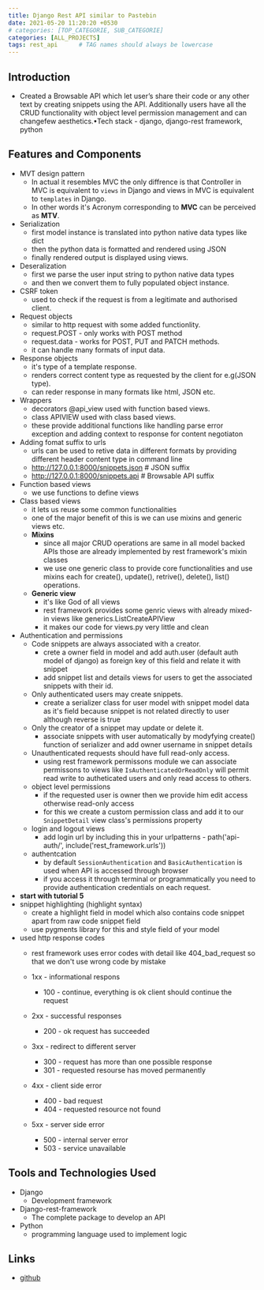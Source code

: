 ```yaml
---
title: Django Rest API similar to Pastebin
date: 2021-05-20 11:20:20 +0530
# categories: [TOP_CATEGORIE, SUB_CATEGORIE]
categories: [ALL_PROJECTS]
tags: rest_api      # TAG names should always be lowercase
---
```



## Introduction

- Created a Browsable API which let user’s share their code or any other text by creating snippets using the API. Additionally users have all the CRUD functionality with object level permission management and can changefew aesthetics.•Tech stack - django, django-rest framework, python

## Features and Components

- MVT design pattern
    - In actual it resembles MVC the only diffrence is that Controller in MVC is equivalent to `views` in Django and views in MVC is equivalent to `templates` in Django.
    - In other words it's Acronym corresponding to **MVC** can be perceived as **MTV**.
- Serialization
    - first model instance is translated into python native data types like dict 
    - then the python data is formatted and rendered using JSON
    - finally rendered output is displayed using views.
- Deseralization
    - first we parse the user input string to python native data types
    - and then we convert them to fully populated object instance.
- CSRF token
    - used to check if the request is from a legitimate and authorised client.
- Request objects
    - similar to http request with some added functionlity.
    - request.POST - only works with POST method
    - request.data - works for POST, PUT and PATCH methods.
    - it can handle many formats of input data.
- Response objects
    - it's type of a template response.
    - renders correct content type as requested by the client for e.g(JSON type).
    - can reder response in many formats like html, JSON etc.
- Wrappers
    - decorators @api_view used with function based views.
    - class APIVIEW used with class based views.
    - these provide additional functions like handling parse error exception and adding context to response for content negotiaton
- Adding fomat suffix to urls
    - urls can be used to retive data in different formats by providing different header content type in command line
    - http://127.0.0.1:8000/snippets.json  # JSON suffix
    - http://127.0.0.1:8000/snippets.api   # Browsable API suffix
- Function based views
    - we use functions to define views
- Class based views
    - it lets us reuse some common functionalities
    - one of the major benefit of this is we can use mixins and generic views etc.
    - **Mixins**
        - since all major CRUD  operations are same in all model backed APIs those are already implemented by rest framework's mixin classes
        - we use one generic class to provide core functionalities and use mixins each for create(), update(), retrive(), delete(), list() operations.
    - **Generic view**
        - it's like God of all views
        - rest framework provides some genric views with already mixed-in views like generics.ListCreateAPIView
        - it makes our code for views.py very little and clean
- Authentication and permissions
    - Code snippets are always associated with a creator.
        - crete a owner field in model and add auth.user (default auth model of django) as foreign key of this field and relate it with snippet
        - add snippet list and details views for users to get the associated snippets with their id.
    - Only authenticated users may create snippets.
        - create a serializer class for user model with snippet model data as it's field because snippet is not related directly to user although reverse is true
    - Only the creator of a snippet may update or delete it.
        - associate snippets with user automatically by modyfying create() function of serializer and add owner username in snippet details
    - Unauthenticated requests should have full read-only access. 
        - using rest framework permissons module we can associate permissons to views like `IsAuthenticatedOrReadOnly` will permit read write to autheticated users and only read access to others.
    - object level permissions 
        - if the requested user is owner then we provide him edit access otherwise read-only access
        - for this we create a custom permission class and add it to our `SnippetDetail` view class's permissions property
    - login and logout views
        - add login url by including this in your urlpatterns - path('api-auth/', include('rest_framework.urls'))
    - authentcation
        - by default `SessionAuthentication` and `BasicAuthentication` is used when API is accessed through browser
        - if you access it through terminal or programmatically you need to provide authentication credentials on each request.
- **start with tutorial 5**
- snippet highlighting (highlight syntax)
    - create a highlight field in model which also contains code snippet apart from raw code snippet field
    - use pygments library for this and style field of your model
- used http response codes 
    - rest framework uses error codes with detail like  404_bad_request so that we don't use wrong code by mistake

    - 1xx - informational respons 
        - 100 - continue, everything is ok client should continue the request
    - 2xx - successful responses
        - 200 - ok request has succeeded
    - 3xx - redirect to different server
        - 300 - request has more than one possible response
        - 301 - requested resourse has moved permanently 
    - 4xx - client side error
        - 400 - bad request
        - 404 - requested resource not found
    - 5xx - server side error
        - 500 - internal server error
        - 503 - service unavailable


## Tools and Technologies Used
* Django
    * Development framework
* Django-rest-framework
    * The complete package to develop an API
* Python
    * programming language used to implement logic

## Links
* [github](https://github.com/shivam6522/Nodejs-authentication-system)
